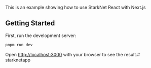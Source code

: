 This is an example showing how to use StarkNet React with Next.js

## Getting Started

First, run the development server:

```bash
pnpm run dev
```

Open [http://localhost:3000](http://localhost:3000) with your browser to see the result.# starknetapp
